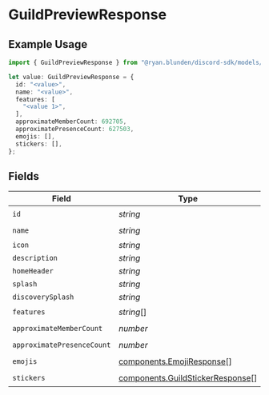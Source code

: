 # GuildPreviewResponse

## Example Usage

```typescript
import { GuildPreviewResponse } from "@ryan.blunden/discord-sdk/models/components";

let value: GuildPreviewResponse = {
  id: "<value>",
  name: "<value>",
  features: [
    "<value 1>",
  ],
  approximateMemberCount: 692705,
  approximatePresenceCount: 627503,
  emojis: [],
  stickers: [],
};
```

## Fields

| Field                                                                                | Type                                                                                 | Required                                                                             | Description                                                                          |
| ------------------------------------------------------------------------------------ | ------------------------------------------------------------------------------------ | ------------------------------------------------------------------------------------ | ------------------------------------------------------------------------------------ |
| `id`                                                                                 | *string*                                                                             | :heavy_check_mark:                                                                   | N/A                                                                                  |
| `name`                                                                               | *string*                                                                             | :heavy_check_mark:                                                                   | N/A                                                                                  |
| `icon`                                                                               | *string*                                                                             | :heavy_minus_sign:                                                                   | N/A                                                                                  |
| `description`                                                                        | *string*                                                                             | :heavy_minus_sign:                                                                   | N/A                                                                                  |
| `homeHeader`                                                                         | *string*                                                                             | :heavy_minus_sign:                                                                   | N/A                                                                                  |
| `splash`                                                                             | *string*                                                                             | :heavy_minus_sign:                                                                   | N/A                                                                                  |
| `discoverySplash`                                                                    | *string*                                                                             | :heavy_minus_sign:                                                                   | N/A                                                                                  |
| `features`                                                                           | *string*[]                                                                           | :heavy_check_mark:                                                                   | N/A                                                                                  |
| `approximateMemberCount`                                                             | *number*                                                                             | :heavy_check_mark:                                                                   | N/A                                                                                  |
| `approximatePresenceCount`                                                           | *number*                                                                             | :heavy_check_mark:                                                                   | N/A                                                                                  |
| `emojis`                                                                             | [components.EmojiResponse](../../models/components/emojiresponse.md)[]               | :heavy_check_mark:                                                                   | N/A                                                                                  |
| `stickers`                                                                           | [components.GuildStickerResponse](../../models/components/guildstickerresponse.md)[] | :heavy_check_mark:                                                                   | N/A                                                                                  |